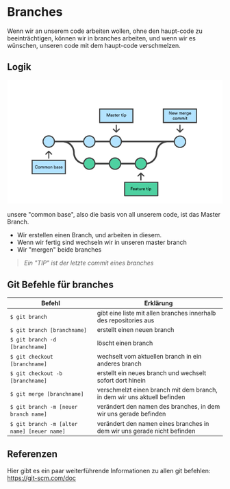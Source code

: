 # Branches

Wenn wir an unserem code arbeiten wollen, ohne den haupt-code zu beeinträchtigen, können wir in branches arbeiten, und wenn wir es wünschen, unseren code mit dem haupt-code verschmelzen.

## Logik

![alt text](./branch.png "Ein typischer Branch")

unsere "common base", also die basis von all unserem code, ist das Master Branch. 

- Wir erstellen einen Branch, und arbeiten in diesem. 
- Wenn wir fertig sind wechseln wir in unseren master branch
- Wir "mergen" beide branches

> *Ein "TIP" ist der letzte commit eines branches*

## Git Befehle für branches

| Befehl                                      | Erklärung                                                                                |
|---------------------------------------------|------------------------------------------------------------------------------------------|
| `$ git branch`                              | gibt eine liste mit allen branches innerhalb des repositories aus                        |
| `$ git branch [branchname]`                 | erstellt einen neuen branch                                                              |
| `$ git branch -d [branchname]`              | löscht einen branch                                                                      |
| `$ git checkout [branchname]`               | wechselt vom aktuellen branch in ein anderes branch                                      |
| `$ git checkout -b [branchname]`            | erstellt ein neues branch und wechselt sofort dort hinein                                |
| `$ git merge [branchname]`                  | verschmelzt einen branch mit dem branch, in dem wir uns aktuell befinden                 |
| `$ git branch -m [neuer branch name]`       | verändert den namen des branches, in dem wir uns gerade befinden                         |
| `$ git branch -m [alter name] [neuer name]` | verändert den namen eines branches in dem wir uns gerade nicht befinden                  |

## Referenzen

Hier gibt es ein paar weiterführende Informationen zu allen git befehlen: https://git-scm.com/doc